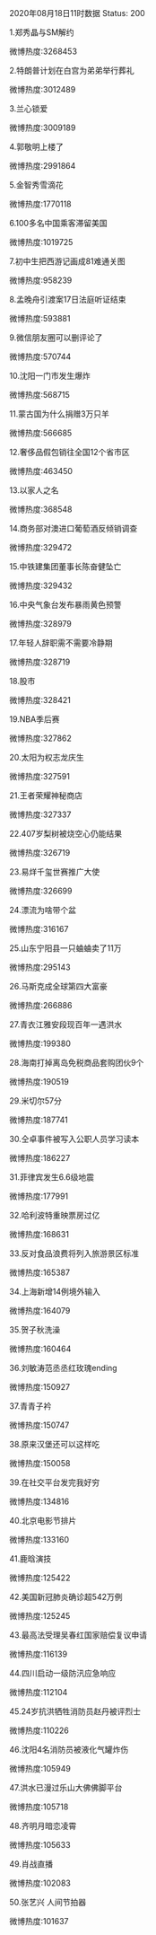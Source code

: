 2020年08月18日11时数据
Status: 200

1.郑秀晶与SM解约

微博热度:3268453

2.特朗普计划在白宫为弟弟举行葬礼

微博热度:3012489

3.兰心锁爱

微博热度:3009189

4.郭敬明上楼了

微博热度:2991864

5.金智秀雪滴花

微博热度:1770118

6.100多名中国乘客滞留美国

微博热度:1019725

7.初中生把西游记画成81难通关图

微博热度:958239

8.孟晚舟引渡案17日法庭听证结束

微博热度:593881

9.微信朋友圈可以删评论了

微博热度:570744

10.沈阳一门市发生爆炸

微博热度:568715

11.蒙古国为什么捐赠3万只羊

微博热度:566685

12.奢侈品假包销往全国12个省市区

微博热度:463450

13.以家人之名

微博热度:368548

14.商务部对澳进口葡萄酒反倾销调查

微博热度:329472

15.中铁建集团董事长陈奋健坠亡

微博热度:329432

16.中央气象台发布暴雨黄色预警

微博热度:328979

17.年轻人辞职需不需要冷静期

微博热度:328719

18.股市

微博热度:328421

19.NBA季后赛

微博热度:327862

20.太阳为权志龙庆生

微博热度:327591

21.王者荣耀神秘商店

微博热度:327337

22.407岁梨树被烧空心仍能结果

微博热度:326719

23.易烊千玺世赛推广大使

微博热度:326699

24.漂流为啥带个盆

微博热度:316167

25.山东宁阳县一只蛐蛐卖了11万

微博热度:295143

26.马斯克成全球第四大富豪

微博热度:266886

27.青衣江雅安段现百年一遇洪水

微博热度:199380

28.海南打掉离岛免税商品套购团伙9个

微博热度:190519

29.米切尔57分

微博热度:187741

30.仝卓事件被写入公职人员学习读本

微博热度:186227

31.菲律宾发生6.6级地震

微博热度:177991

32.哈利波特重映票房过亿

微博热度:168631

33.反对食品浪费将列入旅游景区标准

微博热度:165387

34.上海新增14例境外输入

微博热度:164079

35.贺子秋洗澡

微博热度:160464

36.刘敏涛范丞丞红玫瑰ending

微博热度:150927

37.青青子衿

微博热度:150747

38.原来汉堡还可以这样吃

微博热度:150058

39.在社交平台发完我好穷

微博热度:134816

40.北京电影节排片

微博热度:133160

41.鹿晗演技

微博热度:125422

42.美国新冠肺炎确诊超542万例

微博热度:125245

43.最高法受理吴春红国家赔偿复议申请

微博热度:116139

44.四川启动一级防汛应急响应

微博热度:112104

45.24岁抗洪牺牲消防员赵丹被评烈士

微博热度:110226

46.沈阳4名消防员被液化气罐炸伤

微博热度:105949

47.洪水已漫过乐山大佛佛脚平台

微博热度:105718

48.齐明月暗恋凌霄

微博热度:105633

49.肖战直播

微博热度:102083

50.张艺兴 人间节拍器

微博热度:101637


